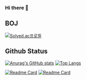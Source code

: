 ### Hi there 👋


## BOJ
[![Solved.ac프로필](http://mazassumnida.wtf/api/v2/generate_badge?boj=wmf2fkrh)](https://solved.ac/wmf2fkrh)

## Github Status
[![Anurag's GitHub stats](https://github-readme-stats.vercel.app/api?username=Devconf&show_icons=true&theme=vue)](https://github.com/anuraghazra/github-readme-stats)
[![Top Langs](https://github-readme-stats.vercel.app/api/top-langs/?username=Devconf&layout=compact&hide=html,scss,css&card_width=400&card_high=400)](https://github.com/anuraghazra/github-readme-stats)

[![Readme Card](https://github-readme-stats.vercel.app/api/pin/?username=classvar&repo=classvar-user-backend)](https://github.com/anuraghazra/github-readme-stats)
[![Readme Card](https://github-readme-stats.vercel.app/api/pin/?username=Devconf&repo=Algorithm)](https://github.com/anuraghazra/github-readme-stats)


<!--
**Devconf/Devconf** is a ✨ _special_ ✨ repository because its `README.md` (this file) appears on your GitHub profile.

Here are some ideas to get you started:

- 🔭 I’m currently working on ...
- 🌱 I’m currently learning ...
- 👯 I’m looking to collaborate on ...
- 🤔 I’m looking for help with ...
- 💬 Ask me about ...
- 📫 How to reach me: ...
- 😄 Pronouns: ...
- ⚡ Fun fact: ...
-->
